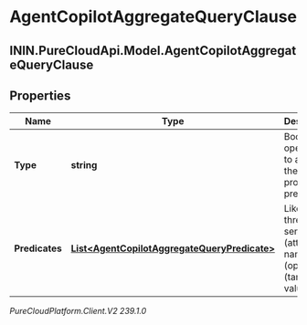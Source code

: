 # AgentCopilotAggregateQueryClause

## ININ.PureCloudApi.Model.AgentCopilotAggregateQueryClause

## Properties

|Name | Type | Description | Notes|
|------------ | ------------- | ------------- | -------------|
| **Type** | **string** | Boolean operation to apply to the provided predicates | |
| **Predicates** | [**List&lt;AgentCopilotAggregateQueryPredicate&gt;**](AgentCopilotAggregateQueryPredicate) | Like a three-word sentence: (attribute-name) (operator) (target-value). | |



_PureCloudPlatform.Client.V2 239.1.0_
